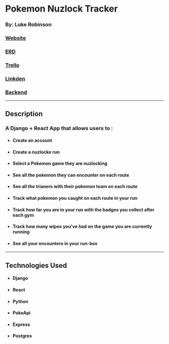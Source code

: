 # Pokemon Nuzlock Tracker

### By: Luke Robinson

### [Website](https://pokerun-99f63.web.app/runs/1/run/1) 
### [ERD](https://lucid.app/lucidchart/e9c59af8-31ec-4a98-92e8-fb7a693db381/edit?viewport_loc=-91%2C16%2C3108%2C1491%2C0_0&invitationId=inv_22bd3e3e-dd17-4421-a18e-f690c537ea94#)
### [Trello](https://trello.com/invite/b/AdCVvEDC/8a21fa56881e53b9ab40fda3b32bda48/project4)
### [Linkden](https://www.linkedin.com/in/lukerobinson00/)
### [Backend](https://github.com/asdluke123/Pokemon_Nuzlocke_Tracker_backend)
****
## Description

### A Django + React App that  allows users to :
* #### Create an account 
* #### Create a nuzlocke run
* #### Select a Pokemon game they are nuzlocking
* #### See all the pokemon they can encounter on each route
* #### See all the trianers with their pokemon team on each route 
* #### Track what pokemon you caught on each route in your run 
* #### Track how far you are in your run with the badges you collect after each gym 
* #### Track how many wipes you've had on the game you are currently running
* #### See all your encounters in your run-box

****
## Technologies Used
* #### Django
* #### React 
* #### Python
* #### PokeApi
* #### Express 
* #### Postgres 
